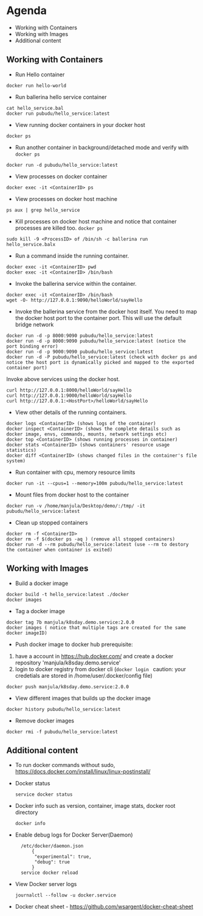 # Agenda
* Working with Containers
* Working with Images
* Additional content

## Working with Containers
* Run Hello container
```
docker run hello-world
```
* Run ballerina hello service container
```
cat hello_service.bal 
docker run pubudu/hello_service:latest
```
* View running docker containers in your docker host
```
docker ps
```

* Run another container in background/detached mode and verify with ```docker ps```
```
docker run -d pubudu/hello_service:latest 
```
* View processes on docker container
```
docker exec -it <ContainerID> ps 
```
* View processes on docker host machine
```
ps aux | grep hello_service 
```
* Kill processes on docker host machine and notice that container processes are killed too. ```docker ps``` 
```
sudo kill -9 <ProcessID> of /bin/sh -c ballerina run  hello_service.balx
```
* Run a command inside the running container. 
```
docker exec -it <ContainerID> pwd
docker exec -it <ContainerID> /bin/bash 
```
* Invoke the ballerina service within the container. 
```
docker exec -it <ContainerID> /bin/bash 
wget -O- http://127.0.0.1:9090/helloWorld/sayHello
```
* Invoke the ballerina service from the docker host itself. You need to map the docker host port to the container port. This will use the default bridge network
```
docker run -d -p 8000:9090 pubudu/hello_service:latest 
docker run -d -p 8000:9090 pubudu/hello_service:latest (notice the port binding error)
docker run -d -p 9000:9090 pubudu/hello_service:latest 
docker run -d -P pubudu/hello_service:latest (check with docker ps and notice the host port is dynamically picked and mapped to the exported container port)
```
Invoke above services using the docker host.
```
curl http://127.0.0.1:8000/helloWorld/sayHello
curl http://127.0.0.1:9000/helloWorld/sayHello
curl http://127.0.0.1:<HostPort>/helloWorld/sayHello
```
* View other details of the running containers.
```
docker logs <ContainerID> (shows logs of the container)
docker inspect <ContainerID> (shows the complete details such as docker image, envs, commands, mounts, network settings etc)
docker top <ContainerID> (shows running processes in container)
docker stats <ContainerID> (shows containers' resource usage statistics)
docker diff <ContainerID> (shows changed files in the container's file system)
```
* Run container with cpu, memory resource limits
```
docker run -it --cpus=1 --memory=100m pubudu/hello_service:latest 
```
* Mount files from docker host to the container
```
docker run -v /home/manjula/Desktop/demo/:/tmp/ -it pubudu/hello_service:latest 
```
* Clean up stopped containers
```
docker rm -f <ContainerID> 
docker rm -f $(docker ps -aq ) (remove all stopped containers)
docker run -d --rm pubudu/hello_service:latest (use --rm to destory the container when container is exited)
```

## Working with Images
* Build a docker image
```
docker build -t hello_service:latest ./docker
docker images
```
* Tag a docker image
```
docker tag 7b manjula/k8sday.demo.service:2.0.0
docker images ( notice that multiple tags are created for the same docker imageID)
```
* Push docker image to docker hub 
prerequisite: 
1. have a account in https://hub.docker.com/ and create a docker repository 'manjula/k8sday.demo.service'
2. login to docker registry from docker cli (```docker login ``` caution: your credetials are stored in /home/user/.docker/config file)
```
docker push manjula/k8sday.demo.service:2.0.0
```
* View different images that builds up the docker image
```
docker history pubudu/hello_service:latest 
```
* Remove docker images
```
docker rmi -f pubudu/hello_service:latest 
```
## Additional content
* To run docker commands without sudo, https://docs.docker.com/install/linux/linux-postinstall/

* Docker status
  ```
  service docker status
  ```
* Docker info such as version, container, image stats, docker root directory
  ```
  docker info
  ```
* Enable debug logs for Docker Server(Daemon)
  ```
    /etc/docker/daemon.json
		{
		 "experimental": true,
		 "debug": true
		}
	service docker reload
  ```
* View Docker server logs
  ```
  journalctl --follow -u docker.service
  ```
* Docker cheat sheet - https://github.com/wsargent/docker-cheat-sheet
